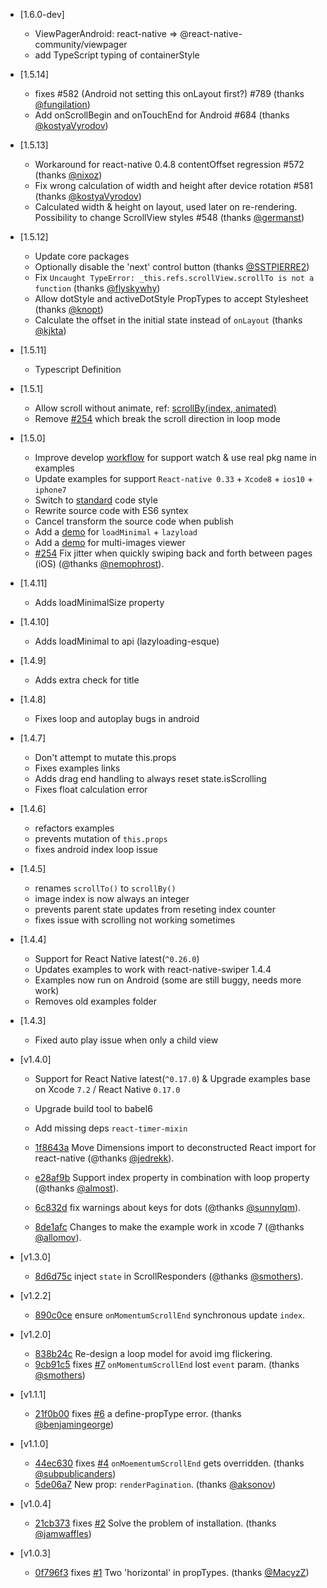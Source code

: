 - [1.6.0-dev]
  - ViewPagerAndroid: react-native => @react-native-community/viewpager
  - add TypeScript typing of containerStyle
- [1.5.14]
  - fixes #582 (Android not setting this onLayout first?) #789 (thanks [@fungilation](https://github.com/fungilation))
  - Add onScrollBegin and onTouchEnd for Android #684 (thanks [@kostyaVyrodov](https://github.com/kostyaVyrodov))
- [1.5.13]
  - Workaround for react-native 0.4.8 contentOffset regression #572 (thanks [@nixoz](https://github.com/nixoz))
  - Fix wrong calculation of width and height after device rotation #581 (thanks [@kostyaVyrodov](https://github.com/kostyaVyrodov))
  - Calculated width & height on layout, used later on re-rendering. Possibility to change ScrollView styles #548 (thanks [@germanst](https://github.com/germanst))
- [1.5.12]

  - Update core packages
  - Optionally disable the 'next' control button (thanks [@SSTPIERRE2](https://github.com/SSTPIERRE2))
  - Fix `Uncaught TypeError: _this.refs.scrollView.scrollTo is not a function` (thanks [@flyskywhy](https://github.com/flyskywhy))
  - Allow dotStyle and activeDotStyle PropTypes to accept Stylesheet (thanks [@knopt](https://github.com/knopt))
  - Calculate the offset in the initial state instead of `onLayout` (thanks [@kjkta](https://github.com/kjkta))

- [1.5.11]

  - Typescript Definition

- [1.5.1]

  - Allow scroll without animate, ref: [scrollBy(index, animated)](#scrollbyindex-animated)
  - Remove [#254](https://github.com/leecade/react-native-swiper/pull/254) which break the scroll direction in loop mode

- [1.5.0]

  - Improve develop [workflow](#development) for support watch & use real pkg name in examples
  - Update examples for support `React-native 0.33` + `Xcode8` + `ios10` + `iphone7`
  - Switch to [standard](https://github.com/feross/standard) code style
  - Rewrite source code with ES6 syntex
  - Cancel transform the source code when publish
  - Add a [demo](examples/components/LoadMinimal) for `loadMinimal` + `lazyload`
  - Add a [demo](examples/components/PhotoView) for multi-images viewer
  - [#254](https://github.com/leecade/react-native-swiper/pull/254) Fix jitter when quickly swiping back and forth between pages (iOS) (@thanks [@nemophrost](https://github.com/nemophrost)).

- [1.4.11]

  - Adds loadMinimalSize property

- [1.4.10]

  - Adds loadMinimal to api (lazyloading-esque)

- [1.4.9]

  - Adds extra check for title

- [1.4.8]

  - Fixes loop and autoplay bugs in android

- [1.4.7]

  - Don't attempt to mutate this.props
  - Fixes examples links
  - Adds drag end handling to always reset state.isScrolling
  - Fixes float calculation error

- [1.4.6]

  - refactors examples
  - prevents mutation of `this.props`
  - fixes android index loop issue

- [1.4.5]

  - renames `scrollTo()` to `scrollBy()`
  - image index is now always an integer
  - prevents parent state updates from reseting index counter
  - fixes issue with scrolling not working sometimes

- [1.4.4]

  - Support for React Native latest(`^0.26.0`)
  - Updates examples to work with react-native-swiper 1.4.4
  - Examples now run on Android (some are still buggy, needs more work)
  - Removes old examples folder

- [1.4.3]

  - Fixed auto play issue when only a child view

- [v1.4.0]

  - Support for React Native latest(`^0.17.0`) & Upgrade examples base on Xcode `7.2` / React Native `0.17.0`

  - Upgrade build tool to babel6

  - Add missing deps `react-timer-mixin`

  - [1f8643a](https://github.com/leecade/react-native-swiper/commit/1f8643a67e2768d165132a19629a991a86672036) Move Dimensions import to deconstructed React import for react-native (@thanks [@jedrekk](https://github.com/jedrekk)).

  - [e28af9b](https://github.com/leecade/react-native-swiper/commit/e28af9b205f17447cb3149b45fc220beec037bce) Support index property in combination with loop property (@thanks [@almost](https://github.com/almost)).

  - [6c832d](https://github.com/leecade/react-native-swiper/commit/6c832d6a23da3737a2e8a2667273dc6093bcc9ee) fix warnings about keys for dots (@thanks [@sunnylqm](https://github.com/sunnylqm)).

  - [8de1afc](https://github.com/leecade/react-native-swiper/commit/8de1afcb75a003424231bb089802db53bbbf84e4) Changes to make the example work in xcode 7 (@thanks [@allomov](https://github.com/allomov)).

- [v1.3.0]

  - [8d6d75c](https://github.com/leecade/react-native-swiper/commit/8d6d75c00edf87b603c218aad0018932277814b5) inject `state` in ScrollResponders (@thanks [@smothers](https://github.com/smothers)).

- [v1.2.2]

  - [890c0ce](https://github.com/leecade/react-native-swiper/commit/890c0ce64e2192c2ca7830e6699f67b88171e74b) ensure `onMomentumScrollEnd` synchronous update `index`.

- [v1.2.0]

  - [838b24c](https://github.com/leecade/react-native-swiper/commit/838b24cbeaf49b9ca1dabb4eed8305e314503fb1) Re-design a loop model for avoid img flickering.
  - [9cb91c5](https://github.com/leecade/react-native-swiper/commit/9cb91c58c84034b0b8b874dbfc2a44da982686a8) fixes [#7](https://github.com/leecade/react-native-swiper/issues/6) `onMomentumScrollEnd` lost `event` param. (thanks [@smothers](https://github.com/smothers))

- [v1.1.1]

  - [21f0b00](https://github.com/leecade/react-native-swiper/commit/21f0b00138b6936cd3dfac2eb107a14c99c7392b) fixes [#6](https://github.com/leecade/react-native-swiper/issues/6) a define-propType error. (thanks [@benjamingeorge](https://github.com/benjamingeorge))

- [v1.1.0]

  - [44ec630](https://github.com/leecade/react-native-swiper/commit/44ec630b62844dbeaccee73adaa0996e319ebffb) fixes [#4](https://github.com/leecade/react-native-swiper/issues/4) `onMoementumScrollEnd` gets overridden. (thanks [@subpublicanders](https://github.com/subpublicanders))
  - [5de06a7](https://github.com/leecade/react-native-swiper/commit/5de06a7aa86318ad38720728022b80e5cf98a2ab) New prop: `renderPagination`. (thanks [@aksonov](https://github.com/aksonov))

- [v1.0.4]

  - [21cb373](https://github.com/leecade/react-native-swiper/commit/21cb3732578588f9d47ee7ddda541577ad691970) fixes [#2](https://github.com/leecade/react-native-swiper/issues/2) Solve the problem of installation. (thanks [@jamwaffles](https://github.com/jamwaffles))

- [v1.0.3]
  - [0f796f3](https://github.com/leecade/react-native-swiper/commit/0f796f3557b5aeb1772573cd7ecae2e835bccc0b) fixes [#1](https://github.com/leecade/react-native-swiper/issues/1) Two 'horizontal' in propTypes. (thanks [@MacyzZ](https://github.com/MacyzZ))
